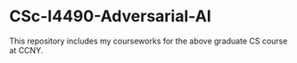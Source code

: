 # CSc-I4490-Adversarial-AI
This repository includes my courseworks for the above graduate CS course at CCNY. 
